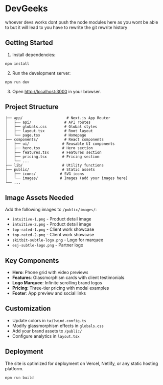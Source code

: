 # DevGeeks 
whoever devs works dont push the node modules here as you wont be able to but it will lead to you have to rewrite the git rewrite history





## Getting Started

1. Install dependencies:
```bash
npm install
```

2. Run the development server:
```bash
npm run dev
```

3. Open [http://localhost:3000](http://localhost:3000) in your browser.

## Project Structure

```
├── app/                    # Next.js App Router
│   ├── api/               # API routes
│   ├── globals.css        # Global styles
│   ├── layout.tsx         # Root layout
│   └── page.tsx           # Homepage
├── components/            # React components
│   ├── ui/               # Reusable UI components
│   ├── hero.tsx          # Hero section
│   ├── features.tsx      # Features section
│   ├── pricing.tsx       # Pricing section
│   └── ...
├── lib/                  # Utility functions
├── public/               # Static assets
│   ├── icons/           # SVG icons
│   └── images/          # Images (add your images here)
└── ...
```

## Image Assets Needed

Add the following images to `/public/images/`:

- `intuitive-1.png` - Product detail image
- `intuitive-2.png` - Product detail image  
- `top-rated-1.png` - Client work showcase
- `top-rated-2.png` - Client work showcase
- `skitbit-subtle-logo.png` - Logo for marquee
- `esj-subtle-logo.png` - Partner logo

## Key Components

- **Hero**: Phone grid with video previews
- **Features**: Glassmorphism cards with client testimonials
- **Logo Marquee**: Infinite scrolling brand logos
- **Pricing**: Three-tier pricing with modal examples
- **Footer**: App preview and social links

## Customization

- Update colors in `tailwind.config.ts`
- Modify glassmorphism effects in `globals.css`
- Add your brand assets to `/public/`
- Configure analytics in `layout.tsx`

## Deployment

The site is optimized for deployment on Vercel, Netlify, or any static hosting platform.

```bash
npm run build
```